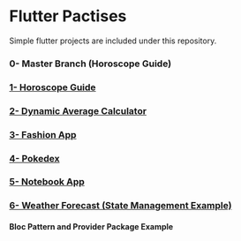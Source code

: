 # Flutter Pactises
Simple flutter projects are included under this repository.

<h3>0- Master Branch (Horoscope Guide)</h3>
<h3><a href="https://github.com/HyopeR/Flutter-Practises/tree/HoroscopeGuide">1- Horoscope Guide</a></h3>
<h3><a href="https://github.com/HyopeR/Flutter-Practises/tree/DynamicAverageCalculation">2- Dynamic Average Calculator</a></h3>
<h3><a href="https://github.com/HyopeR/Flutter-Practises/tree/FashionApp">3- Fashion App</a></h3>
<h3><a href="https://github.com/HyopeR/Flutter-Practises/tree/Pokedex">4- Pokedex</a></h3>
<h3><a href="https://github.com/HyopeR/Flutter-Practises/tree/NotebookApp">5- Notebook App</a></h3>
<p><h3><a href="https://github.com/HyopeR/Flutter-Practises/tree/WeatherForecast">6- Weather Forecast (State Management Example)</a></h3>
<h4>Bloc Pattern and Provider Package Example</h4></p>
